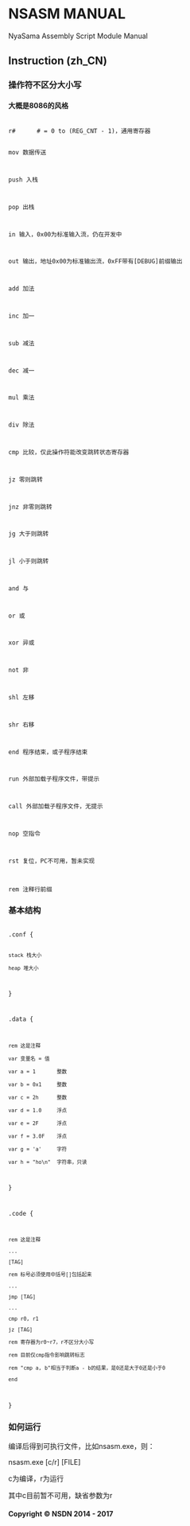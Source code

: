 # NSASM MANUAL
NyaSama Assembly Script Module Manual
## Instruction (zh_CN)

### 操作符不区分大小写

#### 大概是8086的风格

<code>
r#      # = 0 to (REG_CNT - 1)，通用寄存器

mov     数据传送

push    入栈

pop     出栈

in      输入，0x00为标准输入流，仍在开发中

out     输出，地址0x00为标准输出流，0xFF带有[DEBUG]前缀输出

add     加法

inc     加一

sub     减法

dec     减一

mul     乘法

div     除法

cmp     比较，仅此操作符能改变跳转状态寄存器

jz      零则跳转

jnz     非零则跳转

jg      大于则跳转

jl      小于则跳转

and     与

or      或

xor     异或

not     非

shl     左移

shr     右移

end     程序结束，或子程序结束

run     外部加载子程序文件，带提示

call    外部加载子程序文件，无提示

nop     空指令

rst     复位，PC不可用，暂未实现

rem     注释行前缀
</code>

### 基本结构

<code>
.conf {

    stack 栈大小

    heap 堆大小

}


.data {

    rem 这是注释

    var 变量名 = 值

    var a = 1       整数

    var b = 0x1     整数

    var c = 2h      整数

    var d = 1.0     浮点

    var e = 2F      浮点

    var f = 3.0F    浮点

    var g = 'a'     字符

    var h = "ho\n"  字符串，只读

}


.code {

    rem 这是注释

    ...

    [TAG]

    rem 标号必须使用中括号[]包括起来

    ...

    jmp [TAG]

    ...

    cmp r0, r1

    jz [TAG]

    rem 寄存器为r0~r7，r不区分大小写

    rem 目前仅cmp指令影响跳转标志

    rem "cmp a, b"相当于判断a - b的结果，是0还是大于0还是小于0

    end
    
}
</code>

### 如何运行

编译后得到可执行文件，比如nsasm.exe，则：

nsasm.exe [c/r] [FILE]

c为编译，r为运行

其中c目前暂不可用，缺省参数为r

#### Copyright © NSDN 2014 - 2017
